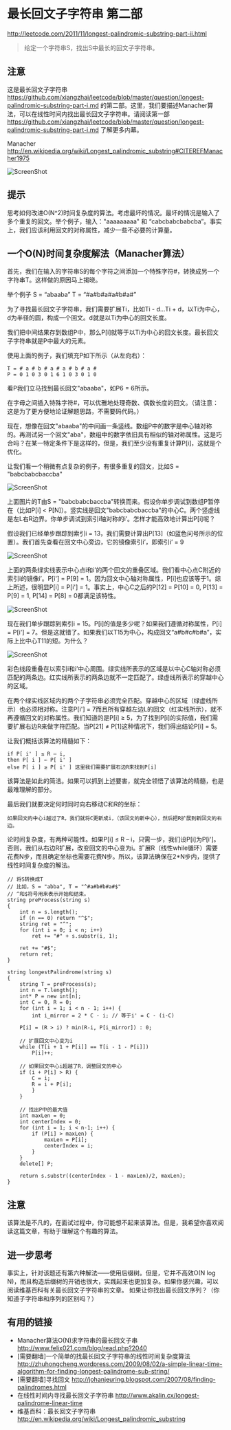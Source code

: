 # 最长回文子字符串 第二部

http://leetcode.com/2011/11/longest-palindromic-substring-part-ii.html

> 给定一个字符串S，找出S中最长的回文子字符串。

## 注意
这是最长回文子字符串 https://github.com/xiangzhai/leetcode/blob/master/question/longest-palindromic-substring-part-i.md 的第二部。这里，我们要描述Manacher算法，可以在线性时间内找出最长回文子字符串。请阅读第一部 https://github.com/xiangzhai/leetcode/blob/master/question/longest-palindromic-substring-part-i.md 了解更多内幕。

Manacher http://en.wikipedia.org/wiki/Longest_palindromic_substring#CITEREFManacher1975

![ScreenShot](https://raw.github.com/xiangzhai/leetcode/master/image/ManG490.jpg)

## 提示
思考如何改进O(N^2)时间复杂度的算法。考虑最坏的情况。最坏的情况是输入了多个重复的回文。举个例子，输入："aaaaaaaaa" 和 “cabcbabcbabcba”。事实上，我们应该利用回文的对称属性，减少一些不必要的计算量。

## 一个O(N)时间复杂度解法（Manacher算法）
首先，我们在输入的字符串S的每个字符之间添加一个特殊字符#，转换成另一个字符串T。这样做的原因马上揭晓。

举个例子 S = “abaaba” T = “#a#b#a#a#b#a#”

为了寻找最长回文子字符串，我们需要扩展Ti，比如Ti - d...Ti + d，以Ti为中心，d为半径的圆，构成一个回文。d就是以Ti为中心的回文长度。

我们把中间结果存到数组P中，那么P[i]就等于以Ti为中心的回文长度。最长回文子字符串就是P中最大的元素。

使用上面的例子，我们填充P如下所示（从左向右）：

```
T = # a # b # a # a # b # a #
P = 0 1 0 3 0 1 6 1 0 3 0 1 0
```

看P我们立马找到最长回文"abaaba"，如P6 = 6所示。

在字母之间插入特殊字符#，可以优雅地处理奇数、偶数长度的回文。（请注意：这是为了更方便地论证解题思路，不需要码代码。）

现在，想像在回文"abaaba"的中间画一条竖线。数组P中的数字是中心轴对称的。再测试另一个回文"aba"，数组中的数字依旧具有相似的轴对称属性。这是巧合吗？在某一特定条件下是这样的，但是，我们至少没有重复计算P[i]，这就是个优化。

让我们看一个稍微有点复杂的例子，有很多重复的回文，比如S = "babcbabcbaccba"

![ScreenShot](https://raw.github.com/xiangzhai/leetcode/master/image/palindrome_table10.png) 

上面图片的T由S = "babcbabcbaccba"转换而来。假设你单步调试到数组P暂停在（比如P[i] < P[N]）。竖实线是回文"babcbabcbaccba"的中心C。两个竖虚线是左L右R边界。你单步调试到索引i轴对称的i’。怎样才能高效地计算出P[i]呢？

假设我们已经单步跟踪到索引i = 13，我们需要计算出P[13]（如蓝色问号所示的位置）。我们首先查看在回文中心旁边，它的镜像索引i’，即索引i’ = 9

![ScreenShot](https://raw.github.com/xiangzhai/leetcode/master/image/palindrome_table11.png) 

上面的两条绿实线表示中心点i和i’的两个回文的重叠区域。我们看中心点C附近的索引i的镜像i’。P[i'] = P[9] = 1。因为回文中心轴对称属性，P[i]也应该等于1。综上所述，很明显P[i] = P[i'] = 1。事实上，中心C之后的P[12] = P[10] = 0, P[13] = P[9] = 1, P[14] = P[8] = 0都满足该特性。

![ScreenShot](https://raw.github.com/xiangzhai/leetcode/master/image/palindrome_table4.png)

现在我们单步跟踪到索引i = 15。P[i]的值是多少呢？如果我们遵循对称属性，P[i] = P[i'] = 7。但是这就错了。如果我们以T15为中心，构成回文“a#b#c#b#a”，实际上比中心T11的短。为什么？

![ScreenShot](https://raw.github.com/xiangzhai/leetcode/master/image/palindrome_table5.png)

彩色线段重叠在以索引i和i’中心周围。绿实线所表示的区域是以中心C轴对称必须匹配的两条边。红实线所表示的两条边就不一定匹配了。绿虚线所表示的穿越中心的区域。

在两个绿实线区域内的两个子字符串必须完全匹配。穿越中心的区域（绿虚线所示）也必须相对称。注意P[i'] = 7而且所有穿越左边L的回文（红实线所示），就不再遵循回文的对称属性。我们知道的是P[i] ≥ 5，为了找到P[i]的实际值，我们需要扩展右边R来做字符匹配。当P[21] ≠ P[1]这种情况下，我们得出结论P[i] = 5。

让我们概括该算法的精髓如下：

```
if P[ i' ] ≤ R – i,
then P[ i ] ← P[ i' ]
else P[ i ] ≥ P[ i' ] 这里我们需要扩展右边R来找到P[i]
```

该算法是如此的简洁。如果可以抓到上述要害，就完全领悟了该算法的精髓，也是最难理解的部分。

最后我们就要决定何时同时向右移动C和R的坐标：

```
如果回文的中心i越过了R，我们就将C更新成i，（该回文的新中心），然后把R扩展到新回文的右边。
```

论时间复杂度，有两种可能性。如果P[i] ≤ R – i，只需一步，我们设P[i]为P[i']。否则，我们从右边R扩展，改变回文的中心变为i。扩展R（线性while循环）需要花费N步，而且确定坐标也需要花费N步。所以，该算法确保在2*N步内，提供了线性时间复杂度的解法。

```
// 将S转换成T
// 比如，S = "abba", T = "^#a#b#b#a#$"
// ^和$符号用来表示开始和结束。 
string preProcess(string s) 
{
    int n = s.length();
    if (n == 0) return "^$";
    string ret = "^";
    for (int i = 0; i < n; i++)
        ret += "#" + s.substr(i, 1);
 
    ret += "#$";
    return ret;
}
 
string longestPalindrome(string s) 
{
    string T = preProcess(s);
    int n = T.length();
    int* P = new int[n];
    int C = 0, R = 0;
    for (int i = 1; i < n - 1; i++) {
        int i_mirror = 2 * C - i; // 等于i' = C - (i-C)
    
    P[i] = (R > i) ? min(R-i, P[i_mirror]) : 0;
    
    // 扩展回文中心变为i
    while (T[i + 1 + P[i]] == T[i - 1 - P[i]])
        P[i]++;
 
    // 如果回文中心i超越了R，调整回文的中心
    if (i + P[i] > R) {
        C = i;
        R = i + P[i];
        }
    }
 
    // 找出P中的最大值
    int maxLen = 0;
    int centerIndex = 0;
    for (int i = 1; i < n-1; i++) {
        if (P[i] > maxLen) {
            maxLen = P[i];
            centerIndex = i;
        }
    }
    delete[] P;
  
    return s.substr((centerIndex - 1 - maxLen)/2, maxLen);
}
```

## 注意
该算法是不凡的，在面试过程中，你可能想不起来该算法。但是，我希望你喜欢阅读这篇文章，有助于理解这个有趣的算法。

## 进一步思考
事实上，针对该题还有第六种解法——使用后缀树。但是，它并不高效O(N log N)，而且构造后缀树的开销也很大，实践起来也更加复杂。如果你感兴趣，可以阅读维基百科有关最长回文子字符串的文章。
如果让你找出最长回文序列？（你知道子字符串和序列的区别吗？）

## 有用的链接
* Manacher算法O(N)求字符串的最长回文子串 http://www.felix021.com/blog/read.php?2040
* [需要翻墙]一个简单的找最长回文子字符串的线性时间复杂度算法 http://zhuhongcheng.wordpress.com/2009/08/02/a-simple-linear-time-algorithm-for-finding-longest-palindrome-sub-string/
* [需要翻墙]寻找回文 http://johanjeuring.blogspot.com/2007/08/finding-palindromes.html
* 在线性时间内寻找最长回文子字符串 http://www.akalin.cx/longest-palindrome-linear-time
* 维基百科：最长回文子字符串 http://en.wikipedia.org/wiki/Longest_palindromic_substring
